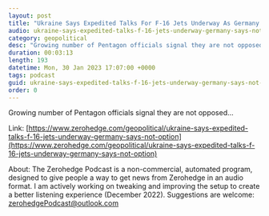 ```yaml
---
layout: post
title: "Ukraine Says Expedited Talks For F-16 Jets Underway As Germany Counters 'Not An Option'"
audio: ukraine-says-expedited-talks-f-16-jets-underway-germany-says-not-option-0
category: geopolitical
desc: "Growing number of Pentagon officials signal they are not opposed..."
duration: 00:03:13
length: 193
datetime: Mon, 30 Jan 2023 17:07:00 +0000
tags: podcast
guid: ukraine-says-expedited-talks-f-16-jets-underway-germany-says-not-option-0
order: 0
---
```

Growing number of Pentagon officials signal they are not opposed...

Link: [https://www.zerohedge.com/geopolitical/ukraine-says-expedited-talks-f-16-jets-underway-germany-says-not-option](https://www.zerohedge.com/geopolitical/ukraine-says-expedited-talks-f-16-jets-underway-germany-says-not-option)

About: The Zerohedge Podcast is a non-commercial, automated program, designed to give people a way to get news from Zerohedge in an audio format.  I am actively working on tweaking and improving the setup to create a better listening experience (December 2022).  Suggestions are welcome: [zerohedgePodcast@outlook.com](mailto:zerohedgePodcast@outlook.com)